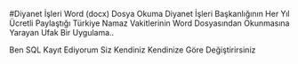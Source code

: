 #Diyanet İşleri Word (docx) Dosya Okuma
Diyanet İşleri Başkanlığının Her Yıl Ücretli Paylaştığı Türkiye Namaz Vakitlerinin Word Dosyasından Okunmasına Yarayan Ufak Bir Uygulama..

Ben SQL Kayıt Ediyorum Siz Kendiniz Kendinize Göre Değiştirirsiniz

